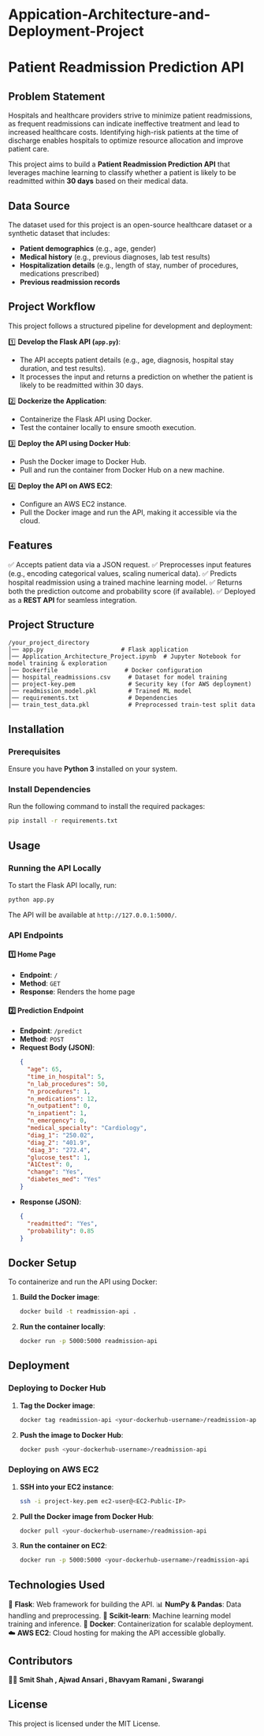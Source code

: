 # Appication-Architecture-and-Deployment-Project
# Patient Readmission Prediction API

## Problem Statement
Hospitals and healthcare providers strive to minimize patient readmissions, as frequent readmissions can indicate ineffective treatment and lead to increased healthcare costs. Identifying high-risk patients at the time of discharge enables hospitals to optimize resource allocation and improve patient care. 

This project aims to build a **Patient Readmission Prediction API** that leverages machine learning to classify whether a patient is likely to be readmitted within **30 days** based on their medical data. 

## Data Source
The dataset used for this project is an open-source healthcare dataset or a synthetic dataset that includes:
- **Patient demographics** (e.g., age, gender)
- **Medical history** (e.g., previous diagnoses, lab test results)
- **Hospitalization details** (e.g., length of stay, number of procedures, medications prescribed)
- **Previous readmission records**

## Project Workflow
This project follows a structured pipeline for development and deployment:

1️⃣ **Develop the Flask API (`app.py`)**: 
   - The API accepts patient details (e.g., age, diagnosis, hospital stay duration, and test results).
   - It processes the input and returns a prediction on whether the patient is likely to be readmitted within 30 days.
   
2️⃣ **Dockerize the Application**:
   - Containerize the Flask API using Docker.
   - Test the container locally to ensure smooth execution.
   
3️⃣ **Deploy the API using Docker Hub**:
   - Push the Docker image to Docker Hub.
   - Pull and run the container from Docker Hub on a new machine.
   
4️⃣ **Deploy the API on AWS EC2**:
   - Configure an AWS EC2 instance.
   - Pull the Docker image and run the API, making it accessible via the cloud.

## Features
✅ Accepts patient data via a JSON request.
✅ Preprocesses input features (e.g., encoding categorical values, scaling numerical data).
✅ Predicts hospital readmission using a trained machine learning model.
✅ Returns both the prediction outcome and probability score (if available).
✅ Deployed as a **REST API** for seamless integration.

## Project Structure
```
/your_project_directory
│── app.py                      # Flask application
│── Application_Architecture_Project.ipynb  # Jupyter Notebook for model training & exploration
│── Dockerfile                   # Docker configuration
│── hospital_readmissions.csv     # Dataset for model training
│── project-key.pem               # Security key (for AWS deployment)
│── readmission_model.pkl         # Trained ML model
│── requirements.txt              # Dependencies
│── train_test_data.pkl           # Preprocessed train-test split data
```

## Installation
### Prerequisites
Ensure you have **Python 3** installed on your system.

### Install Dependencies
Run the following command to install the required packages:
```bash
pip install -r requirements.txt
```

## Usage
### Running the API Locally
To start the Flask API locally, run:
```bash
python app.py
```
The API will be available at `http://127.0.0.1:5000/`.

### API Endpoints
#### 1️⃣ Home Page
- **Endpoint**: `/`
- **Method**: `GET`
- **Response**: Renders the home page

#### 2️⃣ Prediction Endpoint
- **Endpoint**: `/predict`
- **Method**: `POST`
- **Request Body (JSON)**:
  ```json
  {
    "age": 65,
    "time_in_hospital": 5,
    "n_lab_procedures": 50,
    "n_procedures": 1,
    "n_medications": 12,
    "n_outpatient": 0,
    "n_inpatient": 1,
    "n_emergency": 0,
    "medical_specialty": "Cardiology",
    "diag_1": "250.02",
    "diag_2": "401.9",
    "diag_3": "272.4",
    "glucose_test": 1,
    "A1Ctest": 0,
    "change": "Yes",
    "diabetes_med": "Yes"
  }
  ```
- **Response (JSON)**:
  ```json
  {
    "readmitted": "Yes",
    "probability": 0.85
  }
  ```

## Docker Setup
To containerize and run the API using Docker:
1. **Build the Docker image**:
   ```bash
   docker build -t readmission-api .
   ```
2. **Run the container locally**:
   ```bash
   docker run -p 5000:5000 readmission-api
   ```

## Deployment
### Deploying to Docker Hub
1. **Tag the Docker image**:
   ```bash
   docker tag readmission-api <your-dockerhub-username>/readmission-api
   ```
2. **Push the image to Docker Hub**:
   ```bash
   docker push <your-dockerhub-username>/readmission-api
   ```

### Deploying on AWS EC2
1. **SSH into your EC2 instance**:
   ```bash
   ssh -i project-key.pem ec2-user@<EC2-Public-IP>
   ```
2. **Pull the Docker image from Docker Hub**:
   ```bash
   docker pull <your-dockerhub-username>/readmission-api
   ```
3. **Run the container on EC2**:
   ```bash
   docker run -p 5000:5000 <your-dockerhub-username>/readmission-api
   ```

## Technologies Used
🚀 **Flask**: Web framework for building the API.
📊 **NumPy & Pandas**: Data handling and preprocessing.
🧠 **Scikit-learn**: Machine learning model training and inference.
🐳 **Docker**: Containerization for scalable deployment.
☁️ **AWS EC2**: Cloud hosting for making the API accessible globally.

## Contributors
👨‍💻 **Smit Shah , Ajwad Ansari , Bhavyam Ramani , Swarangi**

## License
This project is licensed under the MIT License.


